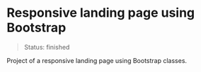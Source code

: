 # Responsive landing page using Bootstrap

> Status: finished

Project of a responsive landing page using Bootstrap classes.